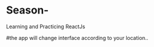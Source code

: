 # Season-
Learning and Practicing ReactJs

#the app will change interface according to your location..
